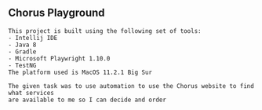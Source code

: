 ## Chorus Playground
    This project is built using the following set of tools:
    - Intellij IDE
    - Java 8
    - Gradle
    - Microsoft Playwright 1.10.0
    - TestNG
    The platform used is MacOS 11.2.1 Big Sur

    The given task was to use automation to use the Chorus website to find what services
    are available to me so I can decide and order


